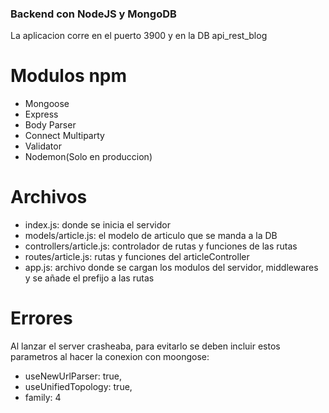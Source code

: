 ### Backend con NodeJS y MongoDB

La aplicacion corre en el puerto 3900 y en la DB api_rest_blog

# Modulos npm

- Mongoose
- Express
- Body Parser
- Connect Multiparty
- Validator
- Nodemon(Solo en produccion)

# Archivos

- index.js: donde se inicia el servidor
- models/article.js: el modelo de articulo que se manda a la DB
- controllers/article.js: controlador de rutas y funciones de las rutas
- routes/article.js: rutas y funciones del articleController
- app.js: archivo donde se cargan los modulos del servidor, middlewares y se añade el prefijo a las rutas

# Errores

Al lanzar el server crasheaba, para evitarlo se deben incluir estos parametros al hacer la conexion con moongose:

- useNewUrlParser: true,
- useUnifiedTopology: true,
- family: 4
